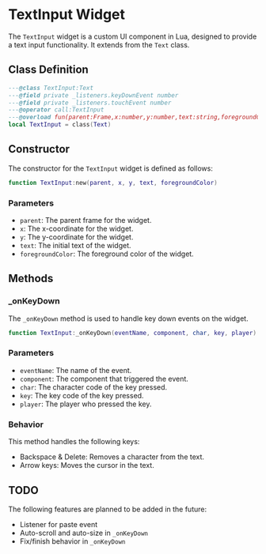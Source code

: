 # TextInput Widget

The `TextInput` widget is a custom UI component in Lua, designed to provide a text input functionality. It extends from the `Text` class.

## Class Definition

```lua
---@class TextInput:Text
---@field private _listeners.keyDownEvent number
---@field private _listeners.touchEvent number
---@operator call:TextInput
---@overload fun(parent:Frame,x:number,y:number,text:string,foregroundColor:number):TextInput
local TextInput = class(Text)
```

## Constructor

The constructor for the `TextInput` widget is defined as follows:

```lua
function TextInput:new(parent, x, y, text, foregroundColor)
```

### Parameters

- `parent`: The parent frame for the widget.
- `x`: The x-coordinate for the widget.
- `y`: The y-coordinate for the widget.
- `text`: The initial text of the widget.
- `foregroundColor`: The foreground color of the widget.

## Methods

### _onKeyDown

The `_onKeyDown` method is used to handle key down events on the widget.

```lua
function TextInput:_onKeyDown(eventName, component, char, key, player)
```

### Parameters

- `eventName`: The name of the event.
- `component`: The component that triggered the event.
- `char`: The character code of the key pressed.
- `key`: The key code of the key pressed.
- `player`: The player who pressed the key.

### Behavior

This method handles the following keys:

- Backspace & Delete: Removes a character from the text.
- Arrow keys: Moves the cursor in the text.

## TODO

The following features are planned to be added in the future:

- Listener for paste event
- Auto-scroll and auto-size in `_onKeyDown`
- Fix/finish behavior in `_onKeyDown`